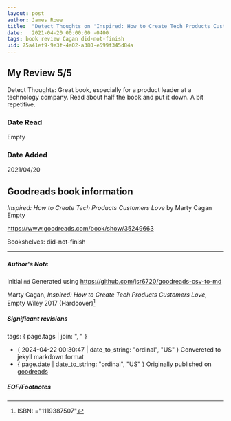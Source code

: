 ```yaml
---
layout: post
author: James Rowe
title:  "Detect Thoughts on 'Inspired: How to Create Tech Products Customers Love'"
date:   2021-04-20 00:00:00 -0400
tags: book review Cagan did-not-finish
uid: 75a41ef9-9e3f-4a02-a380-e599f345d84a
---
```


<!-- highly dependent on how you personally use jekyll templates, and how you want this to show up -->

## My Review 5/5

Detect Thoughts: Great book, especially for a product leader at a technology company. Read about half the book and put it down. A bit repetitive.

### Date Read
Empty

### Date Added
2021/04/20

## Goodreads book information

*Inspired: How to Create Tech Products Customers Love* by Marty Cagan
Empty

https://www.goodreads.com/book/show/35249663

Bookshelves: did-not-finish

---

##### Author's Note

Initial `md` Generated using https://github.com/jsr6720/goodreads-csv-to-md

Marty Cagan, *Inspired: How to Create Tech Products Customers Love*, Empty Wiley 2017 (Hardcover)[^1]

##### Significant revisions

tags: { page.tags | join: ", " } <!-- todo move this somewhere -->

- { 2024-04-22 00:30:47 | date_to_string: "ordinal", "US" } Convereted to jekyll markdown format 
- { page.date | date_to_string: "ordinal", "US" } Originally published on [goodreads](https://www.goodreads.com)

##### EOF/Footnotes

[^1]: ISBN: ="1119387507"